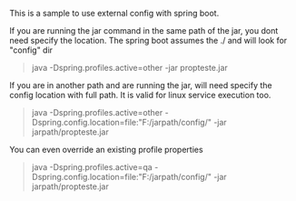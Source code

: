 This is a sample to use external config with spring boot.

If you are running the jar command in the same path of the jar, you dont need specify the location.
The spring boot assumes the ./ and will look for "config" dir

> java -Dspring.profiles.active=other -jar propteste.jar

If you are in another path and are running the jar, will need specify the config location with full path.
It is valid for linux service execution too.
> java -Dspring.profiles.active=other -Dspring.config.location=file:"F:/jarpath/config/" -jar jarpath/propteste.jar

You can even override an existing profile properties
> java -Dspring.profiles.active=qa -Dspring.config.location=file:"F:/jarpath/config/" -jar jarpath/propteste.jar
